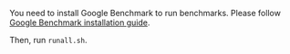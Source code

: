 You need to install Google Benchmark to run benchmarks.
Please follow [Google Benchmark installation guide](https://github.com/google/benchmark).

Then, run `runall.sh`.